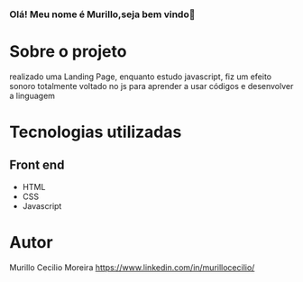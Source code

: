 ### Olá! Meu nome é Murillo,seja bem vindo👋

# Sobre o projeto

realizado uma Landing Page, enquanto estudo javascript, fiz um efeito sonoro totalmente voltado no js para aprender a usar códigos e desenvolver a linguagem

# Tecnologias utilizadas

## Front end
- HTML
- CSS
- Javascript

# Autor

Murillo Cecilio Moreira
https://www.linkedin.com/in/murillocecilio/
